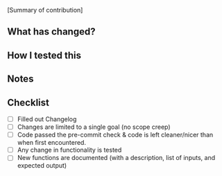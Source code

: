 [Summary of contribution]

## What has changed?

## How I tested this

## Notes

## Checklist

- [ ] Filled out Changelog
- [ ] Changes are limited to a single goal (no scope creep)
- [ ] Code passed the pre-commit check & code is left cleaner/nicer than when first encountered.
- [ ] Any change in functionality is tested
- [ ] New functions are documented (with a description, list of inputs, and expected output)

